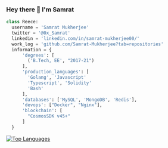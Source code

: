 ### Hey there 👋 I'm Samrat

```python
class Reece:
  username = 'Samrat Mukherjee'  
  twitter = '@0x_Samrat'
  linkedin = 'linkedin.com/in/samrat-mukherjee00/'
  work_log = 'github.com/Samrat-Mukherjee?tab=repositories'
  information = {
      'degrees': [
        ('B.Tech, EE', "2017-21")
      ],      
      'production_languages': [
        'Golang', 'Javascript'
        'Typescript', 'Solidity' 
        'Bash'
      ],
      'databases': ['MySQL', 'MongoDB', 'Redis'],
      'devops': ["Docker", "Nginx"],
      'blockchain': [
        "CosmosSDK v45+"
      ]
  }
```



 [![Top Languages](https://github-readme-stats.vercel.app/api/top-langs/?username=Samrat-Mukherjee&layout=compact&theme=monokai)](https://github.com/anuraghazra/github-readme-stats)
